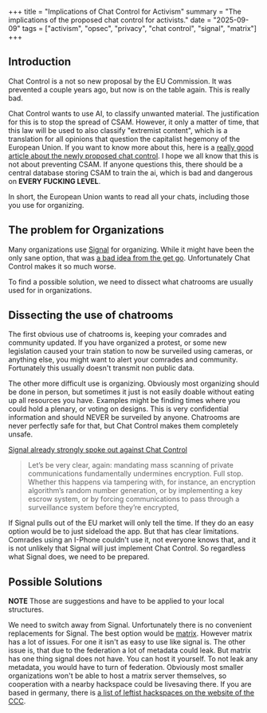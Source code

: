 +++
title = "Implications of Chat Control for Activism"
summary = "The implications of the proposed chat control for activists."
date = "2025-09-09"
tags = ["activism", "opsec", "privacy", "chat control", "signal", "matrix"]
+++

## Introduction

Chat Control is a not so new proposal by the EU Commission. It was prevented a couple years ago, but now is on the table again. This is really bad.  

Chat Control wants to use AI, to classify unwanted material. The justification for this is to stop the spread of CSAM. However, it only a matter of time, that this law will be used to also classify "extremist content", which is a translation for all opinions that question the capitalist hegemony of the European Union. If you want to know more about this, here is a [really good article about the newly proposed chat control](https://www.privacyguides.org/articles/2025/09/08/chat-control-must-be-stopped/). I hope we all know that this is not about preventing CSAM. If anyone questions this, there should be a central database storing CSAM to train the ai, which is bad and dangerous on **EVERY FUCKING LEVEL**.

In short, the European Union wants to read all your chats, including those you use for organizing.

## The problem for Organizations

Many organizations use [Signal](https://signal.org/) for organizing. While it might have been the only sane option, that was [a bad idea from the get go](https://dessalines.github.io/essays/why_not_signal.html). Unfortunately Chat Control makes it so much worse.

To find a possible solution, we need to dissect what chatrooms are usually used for in organizations.

## Dissecting the use of chatrooms

The first obvious use of chatrooms is, keeping your comrades and community updated. If you have organized a protest, or some new legislation caused your train station to now be surveiled using cameras, or anything else, you might want to alert your comrades and community. Fortunately this usually doesn't transmit non public data. 

The other more difficult use is organizing. Obviously most organizing should be done in person, but sometimes it just is not easily doable without eating up all resources you have. Examples might be finding times where you could hold a plenary, or voting on designs. This is very confidential information and should NEVER be surveiled by anyone. Chatrooms are never perfectly safe for that, but Chat Control makes them completely unsafe.

[Signal already strongly spoke out against Chat Control](https://archive.is/molDG)

> Let’s be very clear, again: mandating mass scanning of private communications fundamentally undermines encryption. Full stop. Whether this happens via tampering with, for instance, an encryption algorithm’s random number generation, or by implementing a key escrow system, or by forcing communications to pass through a surveillance system before they’re encrypted,

If Signal pulls out of the EU market will only tell the time. If they do an easy option would be to just sideload the app. But that has clear limitations. Comrades using an I-Phone couldn't use it, not everyone knows that, and it is not unlikely that Signal will just implement Chat Control. So regardless what Signal does, we need to be prepared. 

## Possible Solutions

**NOTE** Those are suggestions and have to be applied to your local structures.

We need to switch away from Signal. Unfortunately there is no convenient replacements for Signal. The best option would be [matrix](https://matrix.org/). However matrix has a lot of issues. For one it isn't as easy to use like signal is. The other issue is, that due to the federation a lot of metadata could leak. But matrix has one thing signal does not have. You can host it yourself. To not leak any metadata, you would have to turn of federation. Obviously most smaller organizations won't be able to host a matrix server themselves, so cooperation with a nearby hackspace could be livesaving there. If you are based in germany, there is [a list of leftist hackspaces on the website of the CCC](https://www.ccc.de/en/club/erfas).

